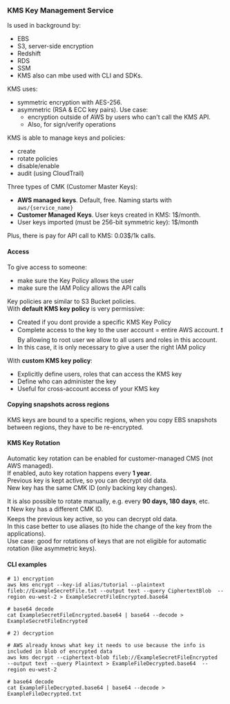 ### KMS Key Management Service
Is used in background by:
* EBS
* S3, server-side encryption
* Redshift
* RDS
* SSM 
* KMS also can mbe used with CLI and SDKs.

KMS uses:
* symmetric encryption with AES-256.
* asymmetric (RSA & ECC key pairs). Use case: 
  * encryption outside of AWS by users who can't call the KMS API.
  * Also, for sign/verify operations

KMS is able to manage keys and policies:
* create
* rotate policies
* disable/enable
* audit (using CloudTrail)

Three types of CMK (Customer Master Keys):
* **AWS managed keys**. Default, free. Naming starts with `aws/{service_name}`
* **Customer Managed Keys**. User keys created in KMS: 1$/month. 
* User keys imported (must be 256-bit symmetric key): 1$/month

Plus, there is pay for API call to KMS: 0.03$/1k calls.

#### Access 
To give access to someone:
* make sure the Key Policy allows the user
* make sure the IAM Policy allows the API calls

Key policies are similar to S3 Bucket policies.\
With **default KMS key policy** is very permissive:
* Created if you dont provide a specific KMS Key Policy
* Complete access to the key to the user account = entire AWS account. :exclamation: By allowing to root user we allow to all users and roles in this account.
* In this case, it is only necessary to give a user the right IAM policy

With **custom KMS key policy**:
* Explicitly define users, roles that can access the KMS key
* Define who can administer the key
* Useful for cross-account access of your KMS key

#### Copying snapshots across regions
KMS keys are bound to a specific regions, when you copy EBS snapshots between regions, they have to be re-encrypted. 

#### KMS Key Rotation
Automatic key rotation can be enabled for customer-managed CMS (not AWS managed).\
If enabled, auto key rotation happens every **1 year**.\
Previous key is kept active, so you can decrypt old data.\
New key has the same CMK ID (only backing key changes).

It is also possible to rotate manually, e.g. every **90 days, 180 days**, etc.\
:exclamation: New key has a different CMK ID.\
Keeps the previous key active, so you can decrypt old data.\
In this case better to use aliases (to hide the change of the key from the applications).\
Use case: good for rotations of keys that are not eligible for automatic rotation (like asymmetric keys).

#### CLI examples
```shell
# 1) encryption
aws kms encrypt --key-id alias/tutorial --plaintext fileb://ExampleSecretFile.txt --output text --query CiphertextBlob  --region eu-west-2 > ExampleSecretFileEncrypted.base64

# base64 decode
cat ExampleSecretFileEncrypted.base64 | base64 --decode > ExampleSecretFileEncrypted
```
```shell
# 2) decryption

# AWS already knows what key it needs to use because the info is included in blob of encrypted data
aws kms decrypt --ciphertext-blob fileb://ExampleSecretFileEncrypted  --output text --query Plaintext > ExampleFileDecrypted.base64  --region eu-west-2

# base64 decode
cat ExampleFileDecrypted.base64 | base64 --decode > ExampleFileDecrypted.txt
```
